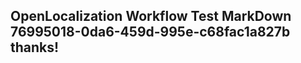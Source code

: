 <properties
ms.topic="hero-topic"
ms.test1="hero-topic"
ms.test2="test"/>

## OpenLocalization Workflow Test MarkDown 76995018-0da6-459d-995e-c68fac1a827b thanks!
